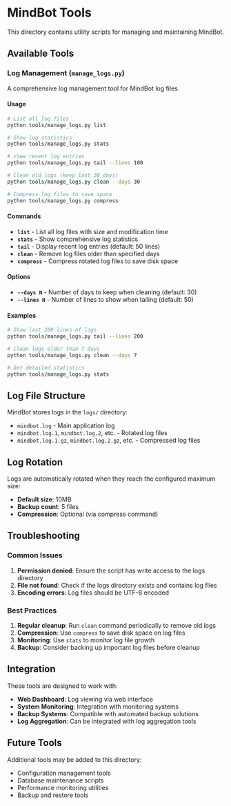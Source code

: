 # MindBot Tools

This directory contains utility scripts for managing and maintaining MindBot.

## Available Tools

### Log Management (`manage_logs.py`)

A comprehensive log management tool for MindBot log files.

#### Usage
```bash
# List all log files
python tools/manage_logs.py list

# Show log statistics
python tools/manage_logs.py stats

# View recent log entries
python tools/manage_logs.py tail --lines 100

# Clean old logs (keep last 30 days)
python tools/manage_logs.py clean --days 30

# Compress log files to save space
python tools/manage_logs.py compress
```

#### Commands

- **`list`** - List all log files with size and modification time
- **`stats`** - Show comprehensive log statistics
- **`tail`** - Display recent log entries (default: 50 lines)
- **`clean`** - Remove log files older than specified days
- **`compress`** - Compress rotated log files to save disk space

#### Options

- **`--days N`** - Number of days to keep when cleaning (default: 30)
- **`--lines N`** - Number of lines to show when tailing (default: 50)

#### Examples

```bash
# Show last 200 lines of logs
python tools/manage_logs.py tail --lines 200

# Clean logs older than 7 days
python tools/manage_logs.py clean --days 7

# Get detailed statistics
python tools/manage_logs.py stats
```

## Log File Structure

MindBot stores logs in the `logs/` directory:

- `mindbot.log` - Main application log
- `mindbot.log.1`, `mindbot.log.2`, etc. - Rotated log files
- `mindbot.log.1.gz`, `mindbot.log.2.gz`, etc. - Compressed log files

## Log Rotation

Logs are automatically rotated when they reach the configured maximum size:

- **Default size**: 10MB
- **Backup count**: 5 files
- **Compression**: Optional (via compress command)

## Troubleshooting

### Common Issues

1. **Permission denied**: Ensure the script has write access to the logs directory
2. **File not found**: Check if the logs directory exists and contains log files
3. **Encoding errors**: Log files should be UTF-8 encoded

### Best Practices

1. **Regular cleanup**: Run `clean` command periodically to remove old logs
2. **Compression**: Use `compress` to save disk space on log files
3. **Monitoring**: Use `stats` to monitor log file growth
4. **Backup**: Consider backing up important log files before cleanup

## Integration

These tools are designed to work with:

- **Web Dashboard**: Log viewing via web interface
- **System Monitoring**: Integration with monitoring systems
- **Backup Systems**: Compatible with automated backup solutions
- **Log Aggregation**: Can be integrated with log aggregation tools

## Future Tools

Additional tools may be added to this directory:

- Configuration management tools
- Database maintenance scripts
- Performance monitoring utilities
- Backup and restore tools
